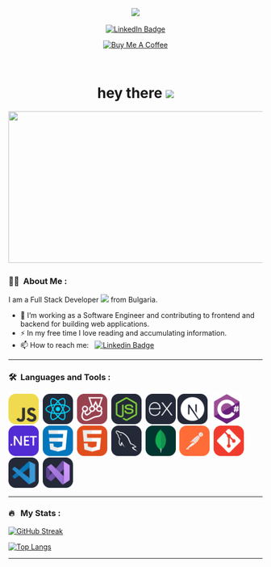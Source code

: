 
<p align="center"><img src="https://media.giphy.com/media/M9gbBd9nbDrOTu1Mqx/giphy.gif" width="100"/></p>
<p align="center">
<a href="https://www.linkedin.com/in/matey-tsilov-a2595a236"><img src="https://img.shields.io/badge/LinkedIn-blue?style=for-the-badge&logo=linkedin&logoColor=white" alt="LinkedIn Badge"></a>
</p>
<p align="center">
<a href="https://www.buymeacoffee.com/mtsilov" target="_blank"><img src="https://cdn.buymeacoffee.com/buttons/default-orange.png" alt="Buy Me A Coffee" height="41" width="174"></a>
</p>
<p align="center"><img src="https://komarev.com/ghpvc/?username=Matey-Tsilov&style=flat-square&color=blue" alt=""></p>

<h1 align="center">hey there <img src="https://media.giphy.com/media/hvRJCLFzcasrR4ia7z/giphy.gif" width="40"></h1>

<p align="center"><img src="https://media.giphy.com/media/dWesBcTLavkZuG35MI/giphy.gif" width="600" height="300"  /></p>

### :woman_technologist: &nbsp;About Me :

I am a Full Stack Developer <img src="https://media.giphy.com/media/WUlplcMpOCEmTGBtBW/giphy.gif" width="30"> from Bulgaria.

- 🔭 I’m working as a Software Engineer and contributing to frontend and backend for building web applications.
- ⚡ In my free time I love reading and accumulating information.
- 📫 How to reach me: &nbsp; [![Linkedin Badge](https://img.shields.io/badge/-M.Tsilov-blue?style=flat&logo=Linkedin&logoColor=white)](https://www.linkedin.com/in/matey-tsilov-a2595a236/)

---

### 🛠 &nbsp;Languages and Tools :

<p>
<img src="https://github.com/tandpfun/skill-icons/blob/main/icons/JavaScript.svg" title="JavaScript" alt="JavaScript" width="60" height="60"/>&nbsp;
<img src="https://github.com/tandpfun/skill-icons/blob/main/icons/React-Dark.svg" title="React" alt="React" width="60" height="60"/>&nbsp;
<img src="https://github.com/tandpfun/skill-icons/blob/main/icons/Jest.svg" title="Jest" alt="Jest" width="60" height="60"/>&nbsp;
<img src="https://github.com/tandpfun/skill-icons/blob/main/icons/NodeJS-Dark.svg" title="Nodejs" alt="Nodejs" width="60" height="60"/>&nbsp;
 <img src="https://github.com/tandpfun/skill-icons/blob/main/icons/ExpressJS-Dark.svg" title="Express" alt="Express" width="60" height="60"/>
<img src="https://github.com/tandpfun/skill-icons/blob/main/icons/NextJS-Dark.svg" title="nextjs" alt="nextjs" width="60" height="60"/>&nbsp;
<img src="https://github.com/devicons/devicon/blob/master/icons/csharp/csharp-original.svg" title="CSharp" alt="CSharp" width="60" height="60"/>&nbsp;
<img src="https://github.com/tandpfun/skill-icons/blob/main/icons/DotNet.svg" title="Dotnet" alt="dotnet" width="60" height="60"/>&nbsp;
<img src="https://github.com/tandpfun/skill-icons/blob/main/icons/CSS.svg"  title="CSS3" alt="CSS" width="60" height="60"/>&nbsp;
<img src="https://github.com/tandpfun/skill-icons/blob/main/icons/HTML.svg" title="HTML5" alt="HTML" width="60" height="60"/>&nbsp;
<img src="https://github.com/tandpfun/skill-icons/blob/main/icons/MySQL-Dark.svg" title="MySQL"  alt="MySQL" width="60" height="60"/>&nbsp;
<img src="https://github.com/tandpfun/skill-icons/blob/main/icons/MongoDB.svg" title="MongoDB" alt="MongoDB" width="60" height="60"/>&nbsp;
<img src="https://github.com/tandpfun/skill-icons/blob/main/icons/Postman.svg" title="Postman"  alt="Postman" width="60" height="60"/>&nbsp;
<img src="https://github.com/tandpfun/skill-icons/blob/main/icons/Git.svg" title="Git" **alt="Git" width="60" height="60"/>&nbsp;
<img src="https://github.com/tandpfun/skill-icons/blob/main/icons/VSCode-Dark.svg" title="VSC" **alt="VSC" width="60" height="60"/>&nbsp;
<img src="https://github.com/tandpfun/skill-icons/blob/main/icons/VisualStudio-Dark.svg" title="VS" **alt="VS" width="60" height="60"/>&nbsp;
 
</p>

---

### 🔥 &nbsp; My Stats :
[![GitHub Streak](https://streak-stats.demolab.com?user=Matey-Tsilov&theme=shades-of-purple&border_radius=5)](https://git.io/streak-stats)

[![Top Langs](https://github-readme-stats.vercel.app/api/top-langs/?username=Matey-Tsilov&layout=compact&theme=shades-of-purple)](https://github.com/anuraghazra/github-readme-stats)

---
